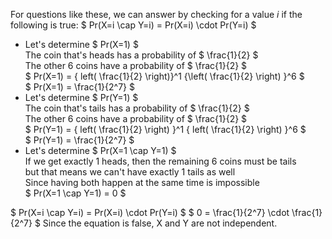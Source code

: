 For questions like these, we can answer by checking for a value $i$ if the following is true: $ Pr(X=i \cap Y=i) = Pr(X=i) \cdot Pr(Y=i) $

<ul>
	<li> Let's determine $ Pr(X=1) $ <br/> 
	      The coin that's heads has a probability of $ \frac{1}{2} $ <br/> 
	      The other 6 coins have a probability of $ \frac{1}{2} $ <br/> 
	      $ Pr(X=1) = { left( \frac{1}{2} \right)}^1 {\left( \frac{1}{2} \right) }^6 $ <br/> 
	      $ Pr(X=1) = \frac{1}{2^7} $
	<li> Let's determine $ Pr(Y=1) $ <br/> 
	      The coin that's tails has a probability of $ \frac{1}{2} $ <br/> 
	      The other 6 coins have a probability of $ \frac{1}{2} $ <br/> 
	      $ Pr(Y=1) = { left( \frac{1}{2} \right) }^1 { left( \frac{1}{2} \right) }^6 $ <br/> 
	      $ Pr(Y=1) = \frac{1}{2^7} $
	<li> Let's determine $ Pr(X=1 \cap Y=1) $ <br/> 
	      If we get exactly 1 heads, then the remaining 6 coins must be tails <br/> 
	      but that means we can't have exactly 1 tails as well <br/> 
	      Since having both happen at the same time is impossible <br/> 
	      $ Pr(X=1 \cap Y=1) = 0 $
</ul>
$ Pr(X=i \cap Y=i) = Pr(X=i) \cdot Pr(Y=i) $ 
$ 0 = \frac{1}{2^7} \cdot \frac{1}{2^7} $ 
Since the equation is false, X and Y are not independent.
